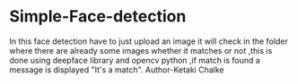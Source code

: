 # Simple-Face-detection
In this face detection have to just upload an image it will check in the folder where there are already some images whether it matches or not ,this is done using deepface library and opencv python ,if match is found a message is displayed "It's a match".
Author-Ketaki Chalke
